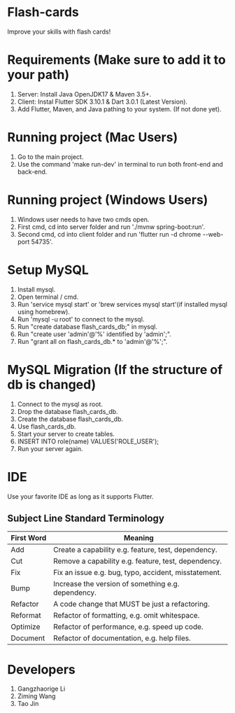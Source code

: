# Flash-cards
Improve your skills with flash cards!

# Requirements (Make sure to add it to your path)
1. Server: Install Java OpenJDK17 & Maven 3.5+. 
2. Client: Instal Flutter SDK 3.10.1 & Dart 3.0.1 (Latest Version).
3. Add Flutter, Maven, and Java pathing to your system. (If not done yet).

# Running project (Mac Users)
1. Go to the main project.
2. Use the command 'make run-dev' in terminal to run both front-end and back-end.

# Running project (Windows Users)
1. Windows user needs to have two cmds open.
2. First cmd, cd into server folder and run './mvnw spring-boot:run'.
3. Second cmd, cd into client folder and run 'flutter run -d chrome --web-port 54735'.

# Setup MySQL
1. Install mysql.
2. Open terminal / cmd.
3. Run 'service mysql start' or 'brew services mysql start'(if installed mysql using homebrew).
4. Run 'mysql -u root' to connect to the mysql.
5. Run "create database flash_cards_db;" in mysql.
6. Run "create user 'admin'@'%' identified by 'admin';".
7. Run "grant all on flash_cards_db.* to 'admin'@'%';".

# MySQL Migration (If the structure of db is changed)
1. Connect to the mysql as root.
2. Drop the database flash_cards_db.
3. Create the database flash_cards_db.
4. Use flash_cards_db.
5. Start your server to create tables.
5. INSERT INTO role(name) VALUES('ROLE_USER');
4. Run your server again.

# IDE
Use your favorite IDE as long as it supports Flutter.

## Subject Line Standard Terminology

First Word | Meaning
--- | --
Add | Create a capability e.g. feature, test, dependency.
Cut | Remove a capability e.g. feature, test, dependency.
Fix | Fix an issue e.g. bug, typo, accident, misstatement.
Bump | Increase the version of something e.g. dependency.
Refactor | A code change that MUST be just a refactoring.
Reformat | Refactor of formatting, e.g. omit whitespace.
Optimize | Refactor of performance, e.g. speed up code.
Document | Refactor of documentation, e.g. help files.

# Developers
1. Gangzhaorige Li
2. Ziming Wang
3. Tao Jin
